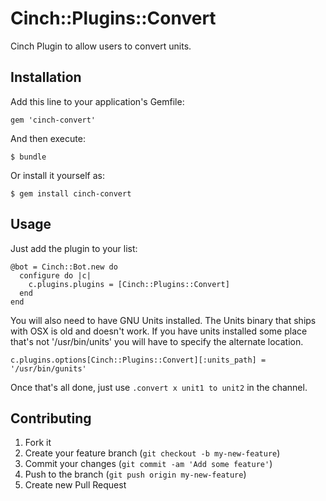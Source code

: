 # Cinch::Plugins::Convert

Cinch Plugin to allow users to convert units.

## Installation

Add this line to your application's Gemfile:

    gem 'cinch-convert'

And then execute:

    $ bundle

Or install it yourself as:

    $ gem install cinch-convert

## Usage

Just add the plugin to your list:

    @bot = Cinch::Bot.new do
      configure do |c|
        c.plugins.plugins = [Cinch::Plugins::Convert]
      end
    end

You will also need to have GNU Units installed. The Units binary that
ships with OSX is old and doesn't work. If you have units installed
some place that's not '/usr/bin/units' you will have to specify the
alternate location.

    c.plugins.options[Cinch::Plugins::Convert][:units_path] = '/usr/bin/gunits'

Once that's all done, just use `.convert x unit1 to unit2` in the channel.

## Contributing

1. Fork it
2. Create your feature branch (`git checkout -b my-new-feature`)
3. Commit your changes (`git commit -am 'Add some feature'`)
4. Push to the branch (`git push origin my-new-feature`)
5. Create new Pull Request
